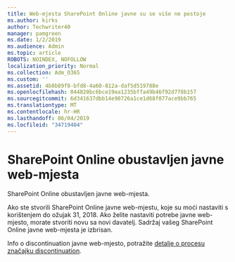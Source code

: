 ```yaml
---
title: Web-mjesta SharePoint Online javne su se više ne postoje
ms.author: kirks
author: Techwriter40
manager: pamgreen
ms.date: 1/2/2019
ms.audience: Admin
ms.topic: article
ROBOTS: NOINDEX, NOFOLLOW
localization_priority: Normal
ms.collection: Adm_O365
ms.custom: ''
ms.assetid: 4b8b89f8-bfd8-4a60-812a-daf5d519788e
ms.openlocfilehash: 044820bc6bce19ea1235bffa49b46f92d778b157
ms.sourcegitcommit: 6d341637dbb14e90726a1ce1d68f077ace9bb765
ms.translationtype: MT
ms.contentlocale: hr-HR
ms.lasthandoff: 06/04/2019
ms.locfileid: "34719404"
---
```

# <a name="sharepoint-online-public-websites-have-been-discontinued"></a>SharePoint Online obustavljen javne web-mjesta

<p><span style="mso-bidi-font-family: Calibri; mso-bidi-theme-font: minor-latin;">SharePoint Online obustavljen javne web-mjesta.&nbsp;</span></p> <p><span style="mso-bidi-font-family: Calibri; mso-bidi-theme-font: minor-latin;">Ako ste stvorili SharePoint Online javne web-mjestu, koje su moći nastaviti s korištenjem do ožujak 31, 2018. Ako želite nastaviti potrebe javne web-mjesto, morate stvoriti novu sa novi davatelj. Sadržaj vašeg SharePoint Online javne web-mjesta je izbrisan.&nbsp;</span></p> <p><span style="mso-bidi-font-family: Calibri; mso-bidi-theme-font: minor-latin;">Info o discontinuation javne web-mjesto, potražite <a href="https://go.microsoft.com/fwlink/?linkid=866980">detalje o procesu značajku discontinuation</a>.</span></p>
